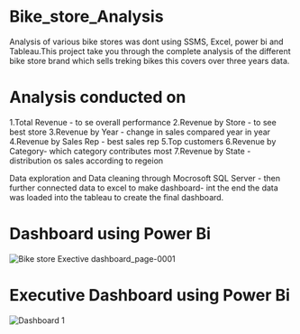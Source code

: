 # Bike_store_Analysis
Analysis of various bike stores was dont using  SSMS, Excel, power bi and Tableau.This project take you through the complete analysis of the different bike store brand which sells treking bikes this covers over three years data.

# Analysis conducted on 
1.Total Revenue - to se overall performance
2.Revenue by Store - to see best store 
3.Revenue by Year - change in sales compared year in year
4.Revenue by Sales Rep - best sales rep
5.Top customers 
6.Revenue by Category- which category contributes most
7.Revenue by State - distribution os sales according to regeion


Data exploration and Data cleaning through Mocrosoft SQL Server - then further connected data to excel to make dashboard- int the end the data was loaded into the tableau to create the final dashboard.

# Dashboard using Power Bi
![Bike store Exective dashboard_page-0001](https://github.com/RakeshKarle/Bike_store_Analysis/assets/132128728/5c29f271-3b39-4e13-887e-b9b20a2c12ef)

# Executive Dashboard using Power Bi
![Dashboard 1](https://github.com/RakeshKarle/Bike_store_Analysis/assets/132128728/ada58a4e-ce6b-42d0-9c35-b17705bad62c)
